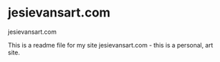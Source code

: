# jesievansart.com
jesievansart.com

This is a readme file for my site jesievansart.com - this is a personal, art site.

